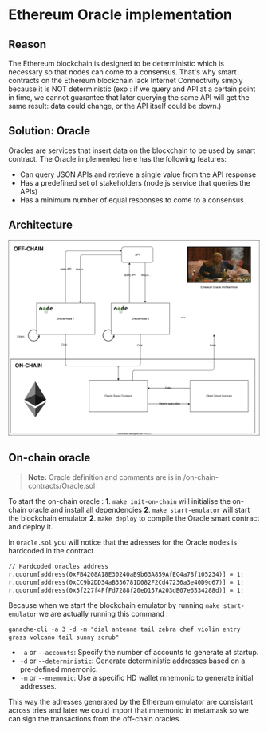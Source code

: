 # Ethereum Oracle implementation

## Reason

The Ethereum blockchain is designed to be deterministic which is necessary so that nodes can come to a consensus.
That's why smart contracts on the Ethereum blockchain lack Internet Connectivity simply because it is NOT deterministic (exp : if we query and API at a certain point in time, we cannot guarantee that later querying the same API will get the same result: data could change, or the API itself could be down.)

## Solution: Oracle

Oracles are services that insert data on the blockchain to be used by smart contract.
The Oracle implemented here has the following features:

- Can query JSON APIs and retrieve a single value from the API response
- Has a predefined set of stakeholders (node.js service that queries the APIs)
- Has a minimum number of equal responses to come to a consensus

## Architecture

![Architecture Description](./overview.drawio.svg)

## On-chain oracle

> **Note:** Oracle definition and comments are is in /on-chain-contracts/Oracle.sol

To start the on-chain oracle :
**1**. `make init-on-chain` will initialise the on-chain oracle and install all dependencies
**2**. `make start-emulator` will start the blockchain emulator
**2**. `make deploy` to compile the Oracle smart contract and deploy it.

In `Oracle.sol` you will notice that the adresses for the Oracle nodes is hardcoded in the contract

```
// Hardcoded oracles address
r.quorum[address(0xFB4208A18E30240aB9b63A859AfEC4a78f105234)] = 1;
r.quorum[address(0xCC9b2DD34aB336781D082F2Cd47236a3e40D9d67)] = 1;
r.quorum[address(0x5f227f4FfFd7288f20eD157A203dB07e6534288d)] = 1;
```

Because when we start the blockchain emulator by running `make start-emulator` we are actually running this command :

```
ganache-cli -a 3 -d -m "dial antenna tail zebra chef violin entry grass volcano tail sunny scrub"
```

- `-a` or `--accounts`: Specify the number of accounts to generate at startup.
- `-d` or `--deterministic`: Generate deterministic addresses based on a pre-defined mnemonic.
- `-m` or `--mnemonic`: Use a specific HD wallet mnemonic to generate initial addresses.

This way the adresses generated by the Ethereum emulator are consistant across tries and later we could import that mnemonic in metamask so we can sign the transactions from the off-chain oracles.
